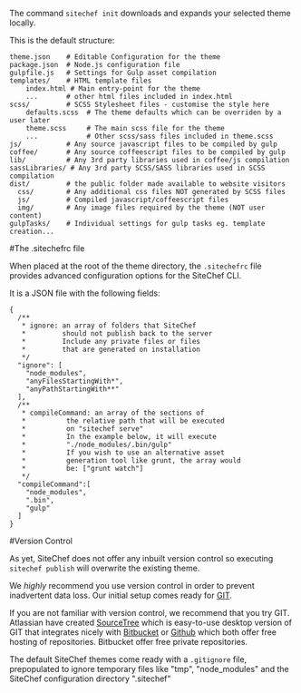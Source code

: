 The command `sitechef init` downloads and expands your selected theme locally.

This is the default structure:

    theme.json    # Editable Configuration for the theme
    package.json  # Node.js configuration file
    gulpfile.js   # Settings for Gulp asset compilation
    templates/    # HTML template files
        index.html # Main entry-point for the theme
        ...       # other html files included in index.html
    scss/         # SCSS Stylesheet files - customise the style here
        defaults.scss  # The theme defaults which can be overriden by a user later
        theme.scss     # The main scss file for the theme
        ...            # Other scss/sass files included in theme.scss
    js/           # Any source javascript files to be compiled by gulp
    coffee/       # Any source coffeescript files to be compiled by gulp
    lib/          # Any 3rd party libraries used in coffee/js compilation
    sassLibraries/ # Any 3rd party SCSS/SASS libraries used in SCSS compilation
    dist/         # the public folder made available to website visitors
      css/        # Any additional css files NOT generated by SCSS files
      js/         # Compiled javascript/coffeescript files
      img/        # Any image files required by the theme (NOT user content)
    gulpTasks/    # Individual settings for gulp tasks eg. template creation...

#The .sitechefrc file

When placed at the root of the theme directory, the `.sitechefrc` file
provides advanced configuration options for the SiteChef CLI.

It is a JSON file with the following fields:

    {
      /**
       * ignore: an array of folders that SiteChef
       *         should not publish back to the server
       *         Include any private files or files
       *         that are generated on installation
       */
      "ignore": [
        "node_modules",
        "anyFilesStartingWith*",
        "anyPathStartingWith**"
      ],
      /**
       * compileCommand: an array of the sections of
       *          the relative path that will be executed
       *          on "sitechef serve"
       *          In the example below, it will execute
       *          "./node_modules/.bin/gulp"
       *          If you wish to use an alternative asset
       *          generation tool like grunt, the array would
       *          be: ["grunt watch"]
       */
      "compileCommand":[
        "node_modules",
        ".bin",
        "gulp"
      ]
    }

#Version Control

As yet, SiteChef does not offer any inbuilt version control so executing
`sitechef publish` will overwrite the existing theme.

We *highly* recommend you use version control in order to prevent inadvertent data loss. Our initial setup comes ready for [GIT](http://git-scm.com/).

If you are not familiar with version control, we recommend that
you try GIT. Atlassian have created [SourceTree](http://www.sourcetreeapp.com/) which is easy-to-use desktop version of GIT that integrates nicely with [Bitbucket](http://www.bitbucket.org) or [Github](https://www.github.com) which both offer free hosting of repositories. Bitbucket offer free private repositories.

The default SiteChef themes come ready with a `.gitignore` file, prepopulated to ignore temporary files like "tmp", "node_modules" and the SiteChef configuration directory ".sitechef"

